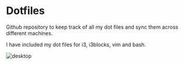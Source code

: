 # Dotfiles

Github repository to keep track of all my dot files and sync them across different machines.

I have included my dot files for i3, i3blocks, vim and bash.

![desktop]("./i3-screenshot.png")

